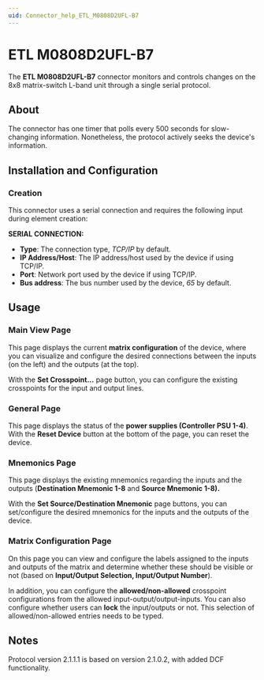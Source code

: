 ```yaml
---
uid: Connector_help_ETL_M0808D2UFL-B7
---
```


# ETL M0808D2UFL-B7

The **ETL M0808D2UFL-B7** connector monitors and controls changes on the 8x8 matrix-switch L-band unit through a single serial protocol.

## About

The connector has one timer that polls every 500 seconds for slow-changing information. Nonetheless, the protocol actively seeks the device's information.

## Installation and Configuration

### Creation

This connector uses a serial connection and requires the following input during element creation:

**SERIAL CONNECTION:**

- **Type**: The connection type, *TCP/IP* by default.
- **IP Address/Host**: The IP address/host used by the device if using TCP/IP.
- **Port**: Network port used by the device if using TCP/IP.
- **Bus address**: The bus number used by the device, *65* by default.

## Usage

### Main View Page

This page displays the current **matrix configuration** of the device, where you can visualize and configure the desired connections between the inputs (on the left) and the outputs (at the top).

With the **Set Crosspoint...** page button, you can configure the existing crosspoints for the input and output lines.

### General Page

This page displays the status of the **power supplies (Controller PSU 1-4)**. With the **Reset Device** button at the bottom of the page, you can reset the device.

### Mnemonics Page

This page displays the existing mnemonics regarding the inputs and the outputs (**Destination Mnemonic 1-8** and **Source Mnemonic 1-8).**

With the **Set Source/Destination Mnemonic** page buttons, you can set/configure the desired mnemonics for the inputs and the outputs of the device.

### Matrix Configuration Page

On this page you can view and configure the labels assigned to the inputs and outputs of the matrix and determine whether these should be visible or not (based on **Input/Output Selection, Input/Output Number**).

In addition, you can configure the **allowed/non-allowed** crosspoint configurations from the allowed input-output/output-inputs. You can also configure whether users can **lock** the input/outputs or not. This selection of allowed/non-allowed entries needs to be typed.

## Notes

Protocol version 2.1.1.1 is based on version 2.1.0.2, with added DCF functionality.
